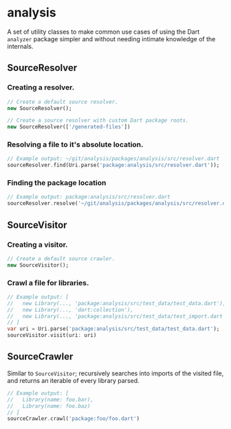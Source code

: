 analysis
===

A set of utility classes to make common use cases of using the Dart `analyzer`
package simpler and without needing intimate knowledge of the internals.

SourceResolver
---

### Creating a resolver.

```dart
// Create a default source resolver.
new SourceResolver();

// Create a source resolver with custom Dart package roots.
new SourceResolver(['/generated-files'])
```

### Resolving a file to it's absolute location.

```dart
// Example output: ~/git/analysis/packages/analysis/src/resolver.dart
sourceResolver.find(Uri.parse('package:analysis/src/resolver.dart'));
```

### Finding the package location

```dart
// Example output: package:analysis/src/resolver.dart
sourceResolver.resolve('~/git/analysis/packages/analysis/src/resolver.dart');
```

SourceVisitor
---

### Creating a visitor.

```dart
// Create a default source crawler.
new SourceVisitor();
```

### Crawl a file for libraries.

```dart
// Example output: [
//   new Library(..., 'package:analysis/src/test_data/test_data.dart'),
//   new Library(..., 'dart:collection'),
//   new Library(..., 'package:analysis/src/test_data/test_import.dart')
// ]
var uri = Uri.parse('package:analysis/src/test_data/test_data.dart');
sourceVisitor.visit(uri: uri)
```

SourceCrawler
---

Similar to `SourceVisitor`; recursively searches into imports of the visited
file, and returns an iterable of every library parsed.

```dart
// Example output: [
//   Library(name: foo.bar),
//   Library(name: foo.baz)
// ]
sourceCrawler.crawl('package:foo/foo.dart')
```
